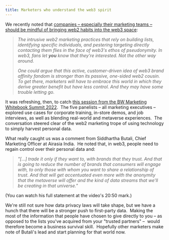 ```yaml
---
title: Marketers who understand the web3 spirit
---
```

We recently noted that [companies – especially their marketing teams – should be mindful of bringing web2 habits into the web3 space](https://www.blockandmortar.xyz/newsletter/metaverse-dive-bars-edible-adverts-and-a-little-ai#watch-those-bad-habits):  

> _The intrusive web2 marketing practices that rely on building lists, identifying specific individuals, and pestering targeting directly contacting them flies in the face of web3's ethos of pseudonymity. In web3, fans let_ **_you_** _know that they're interested. Not the other way around._
> 
> _One could argue that this active, customer-driven idea of web3 brand affinity fandom is stronger than its passive, one-sided web2 cousin. To get there, marketers will have to embrace this world in which they derive greater benefit but have less control. And they may have some trouble letting go._

It was refreshing, then, to catch [this session from the BW Marketing Whitebook Summit 2022](http://bwmarketingworld.businessworld.in/article/Amalgamation-Of-Metaverse-Brands-To-Forge-New-Stories/11-08-2022-441645/).  The five panelists – all marketing executives – explored use cases for corporate training, in-store demos, and job interviews, as well as blending real-world and metaverse experiences.  The conversation steered clear of the web2 marketing trope of using technology to simply harvest personal data. 

What really caught us was a comment from Siddhartha Butali, Chief Marketing Officer at Airasia India.  He noted that, in web3, people need to regain control over their personal data and:

> _"\[...\] trade it only if they want to, with brands that they trust. And that is going to reduce the number of brands that consumers will engage with, to only those with whom you want to share a relationship of trust. And that will get accentuated even more with the anonymity that the metaverse will offer and the kind of data streams that we'll be creating in that universe."_

(You can watch his full statement at the video's 20:50 mark.)

We're still not sure how data privacy laws will take shape, but we have a hunch that there will be a stronger push to first-party data.  Making the most of the information that people have chosen to give directly to you – as opposed to the lists you've acquired from your "trusted partners" –  would therefore become a business survival skill.  Hopefully other marketers make note of Butali's lead and start planning for that world now.